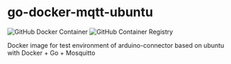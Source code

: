 # go-docker-mqtt-ubuntu
![GitHub Docker Container](https://github.com/guerinoni/go-docker-mqtt-ubuntu/workflows/GitHub%20Docker%20Container/badge.svg?branch=master)
![GitHub Container Registry](https://github.com/guerinoni/go-docker-mqtt-ubuntu/workflows/GitHub%20Container%20Registry/badge.svg)

Docker image for test environment of arduino-connector based on ubuntu with Docker + Go + Mosquitto
